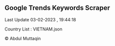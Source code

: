

## Google Trends Keywords Scraper 
 
Last Update 03-02-2023 , 19:44:18

Country List :
VIETNAM.json



© Abdul Muttaqin 
